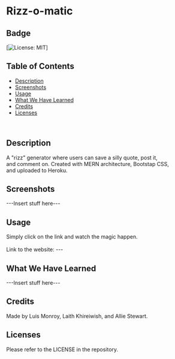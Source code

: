 # Rizz-o-matic

## Badge
[![License: MIT](https://img.shields.io/badge/License-MIT-yellow.svg)]
</br>

## Table of Contents
- [Description](#description)
- [Screenshots](#screenshots)
- [Usage](#usage)
- [What We Have Learned](#what-we-have-learned)
- [Credits](#credits)
- [Licenses](#licenses)
</br>

## Description
A "rizz" generator where users can save a silly quote, post it, </br>
and comment on. Created with MERN architecture, Bootstap CSS, </br>
and uploaded to Heroku. </br>

## Screenshots
---Insert stuff here---

## Usage
Simply click on the link and watch the magic happen. </br>  
Link to the website: --- </br>

## What We Have Learned
---Insert stuff here---

## Credits
Made by Luis Monroy, Laith Khireiwish, and Allie Stewart. </br>

## Licenses
Please refer to the LICENSE in the repository. </br>